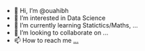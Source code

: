 - 👋 Hi, I’m @ouahibh
- 👀 I’m interested in Data Science
- 🌱 I’m currently learning Statictics/Maths, ...
- 💞️ I’m looking to collaborate on ...
- 📫 How to reach me [...](https://www.linkedin.com/in/sofiane-hamdaoui)

<!---
ouahibh/ouahibh is a ✨ special ✨ repository because its `README.md` (this file) appears on your GitHub profile.
You can click the Preview link to take a look at your changes.
--->
